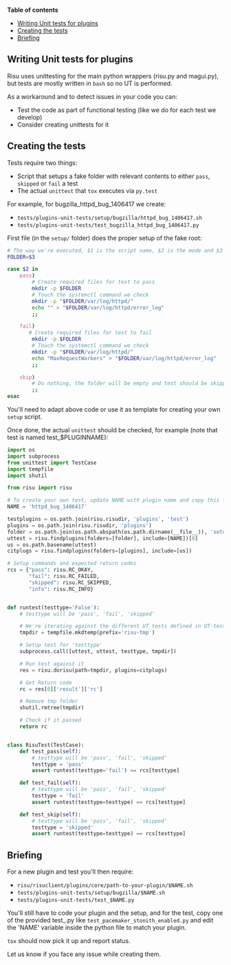 **Table of contents**

<!-- TOC depthFrom:1 insertAnchor:false orderedList:false -->

- [Writing Unit tests for plugins](#writing-unit-tests-for-plugins)
- [Creating the tests](#creating-the-tests)
- [Briefing](#briefing)

<!-- /TOC -->

## Writing Unit tests for plugins

Risu uses unittesting for the main python wrappers (risu.py and magui.py), but tests are mostly written in `bash` so no UT is performed.

As a workaround and to detect issues in your code you can:

- Test the code as part of functional testing (like we do for each test we develop)
- Consider creating unittests for it

## Creating the tests

Tests require two things:

- Script that setups a fake folder with relevant contents to either `pass`, `skipped` or `fail` a test
- The actual `unittest` that `tox` executes via `py.test`

For example, for bugzilla_httpd_bug_1406417 we create:

- `tests/plugins-unit-tests/setup/bugzilla/httpd_bug_1406417.sh`
- `tests/plugins-unit-tests/test_bugzilla_httpd_bug_1406417.py`

First file (in the `setup/` folder) does the proper setup of the fake root:

```sh
# The way we're executed, $1 is the script name, $2 is the mode and $3 is the folder
FOLDER=$3

case $2 in
    pass)
        # Create required files for test to pass
        mkdir -p $FOLDER
        # Touch the systemctl command we check
        mkdir -p "$FOLDER/var/log/httpd/"
        echo "" > "$FOLDER/var/log/httpd/error_log"
        ;;

    fail)
       # Create required files for test to fail
        mkdir -p $FOLDER
        # Touch the systemctl command we check
        mkdir -p "$FOLDER/var/log/httpd/"
        echo "MaxRequestWorkers" > "$FOLDER/var/log/httpd/error_log"
        ;;

    skip)
        # Do nothing, the folder will be empty and test should be skipped
        ;;
esac
```

You'll need to adapt above code or use it as template for creating your own `setup` script.

Once done, the actual `unittest` should be checked, for example (note that test is named test\_\$PLUGINNAME):

```py
import os
import subprocess
from unittest import TestCase
import tempfile
import shutil

from risu import risu

# To create your own test, update NAME with plugin name and copy this file to test_$NAME.py
NAME = 'httpd_bug_1406417'

testplugins = os.path.join(risu.risudir, 'plugins', 'test')
plugins = os.path.join(risu.risudir, 'plugins')
folder = os.path.join(os.path.abspath(os.path.dirname(__file__)), 'setup')
uttest = risu.findplugins(folders=[folder], include=[NAME])[0]
us = os.path.basename(uttest)
citplugs = risu.findplugins(folders=[plugins], include=[us])

# Setup commands and expected return codes
rcs = {"pass": risu.RC_OKAY,
       "fail": risu.RC_FAILED,
       "skipped": risu.RC_SKIPPED,
       "info": risu.RC_INFO}


def runtest(testtype='False'):
    # testtype will be 'pass', 'fail', 'skipped'

    # We're iterating against the different UT tests defined in UT-tests folder
    tmpdir = tempfile.mkdtemp(prefix='risu-tmp')

    # Setup test for 'testtype'
    subprocess.call([uttest, uttest, testtype, tmpdir])

    # Run test against it
    res = risu.dorisu(path=tmpdir, plugins=citplugs)

    # Get Return code
    rc = res[0]['result']['rc']

    # Remove tmp folder
    shutil.rmtree(tmpdir)

    # Check if it passed
    return rc


class RisuTest(TestCase):
    def test_pass(self):
        # testtype will be 'pass', 'fail', 'skipped'
        testtype = 'pass'
        assert runtest(testtype='fail') == rcs[testtype]

    def test_fail(self):
        # testtype will be 'pass', 'fail', 'skipped'
        testtype = 'fail'
        assert runtest(testtype=testtype) == rcs[testtype]

    def test_skip(self):
        # testtype will be 'pass', 'fail', 'skipped'
        testtype = 'skipped'
        assert runtest(testtype=testtype) == rcs[testtype]
```

## Briefing

For a new plugin and test you'll then require:

- `risu/risuclient/plugins/core/path-to-your-plugin/$NAME.sh`
- `tests/plugins-unit-tests/setup/bugzilla/$NAME.sh`
- `tests/plugins-unit-tests/test_$NAME.py`

You'll still have to code your plugin and the setup, and for the test, copy one of the provided test\_.py like `test_pacemaker_stonith_enabled.py`
and edit the 'NAME' variable inside the python file to match your plugin.

`tox` should now pick it up and report status.

Let us know if you face any issue while creating them.
